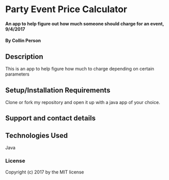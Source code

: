 #  Party Event Price Calculator

####  An app to help figure out how much someone should charge for an event, 9/4/2017

#### By  Collin Person

## Description

This is an app to help figure how much to charge depending on certain parameters

## Setup/Installation Requirements

Clone or fork my repository and open it up with a java app of your choice.



## Support and contact details

## Technologies Used

Java

### License

Copyright (c) 2017 by the MIT license
